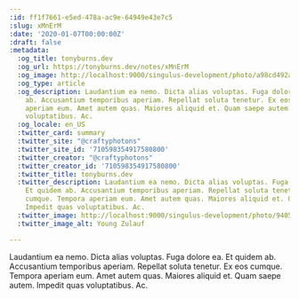 ```yaml
---
:id: ff1f7661-e5ed-478a-ac9e-64949e43e7c5
:slug: xMnErM
:date: '2020-01-07T00:00:00Z'
:draft: false
:metadata:
  :og_title: tonyburns.dev
  :og_url: https://tonyburns.dev/notes/xMnErM
  :og_image: http://localhost:9000/singulus-development/photo/a98cd492ab15830e58c1bb750cdb852f.jpeg
  :og_type: article
  :og_description: Laudantium ea nemo. Dicta alias voluptas. Fuga dolore ea. Et quidem
    ab. Accusantium temporibus aperiam. Repellat soluta tenetur. Ex eos cumque. Tempora
    aperiam eum. Amet autem quas. Maiores aliquid et. Quam saepe autem. Impedit quas
    voluptatibus. Ac.
  :og_locale: en_US
  :twitter_card: summary
  :twitter_site: "@craftyphotons"
  :twitter_site_id: '710598354917580800'
  :twitter_creator: "@craftyphotons"
  :twitter_creator_id: '710598354917580800'
  :twitter_title: tonyburns.dev
  :twitter_description: Laudantium ea nemo. Dicta alias voluptas. Fuga dolore ea.
    Et quidem ab. Accusantium temporibus aperiam. Repellat soluta tenetur. Ex eos
    cumque. Tempora aperiam eum. Amet autem quas. Maiores aliquid et. Quam saepe autem.
    Impedit quas voluptatibus. Ac.
  :twitter_image: http://localhost:9000/singulus-development/photo/9405525f92f5b393ab07f49c89bff587.jpeg
  :twitter_image_alt: Young Zulauf

---
```


Laudantium ea nemo. Dicta alias voluptas. Fuga dolore ea. Et quidem ab. Accusantium temporibus aperiam. Repellat soluta tenetur. Ex eos cumque. Tempora aperiam eum. Amet autem quas. Maiores aliquid et. Quam saepe autem. Impedit quas voluptatibus. Ac.
